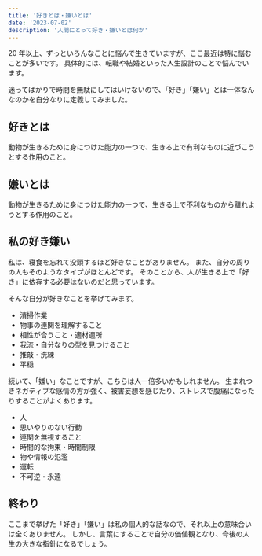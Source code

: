 ```yaml
---
title: '好きとは・嫌いとは'
date: '2023-07-02'
description: '人間にとって好き・嫌いとは何か'
---
```


20 年以上、ずっといろんなことに悩んで生きていますが、ここ最近は特に悩むことが多いです。
具体的には、転職や結婚といった人生設計のことで悩んでいます。

迷ってばかりで時間を無駄にしてはいけないので、「好き」「嫌い」とは一体なんなのかを自分なりに定義してみました。

## 好きとは

動物が生きるために身につけた能力の一つで、生きる上で有利なものに近づこうとする作用のこと。

## 嫌いとは

動物が生きるために身につけた能力の一つで、生きる上で不利なものから離れようとする作用のこと。

## 私の好き嫌い

私は、寝食を忘れて没頭するほど好きなことがありません。
また、自分の周りの人もそのようなタイプがほとんどです。
そのことから、人が生きる上で「好き」に依存する必要はないのだと思っています。

そんな自分が好きなことを挙げてみます。

- 清掃作業
- 物事の連関を理解すること
- 相性が合うこと・適材適所
- 我流・自分なりの型を見つけること
- 推敲・洗練
- 平穏

続いて、「嫌い」なことですが、こちらは人一倍多いかもしれません。
生まれつきネガティブな感情の方が強く、被害妄想を感じたり、ストレスで腹痛になったりすることがよくあります。

- 人
- 思いやりのない行動
- 連関を無視すること
- 時間的な拘束・時間制限
- 物や情報の氾濫
- 運転
- 不可逆・永遠

## 終わり

ここまで挙げた「好き」「嫌い」は私の個人的な話なので、それ以上の意味合いは全くありません。
しかし、言葉にすることで自分の価値観となり、今後の人生の大きな指針になるでしょう。
